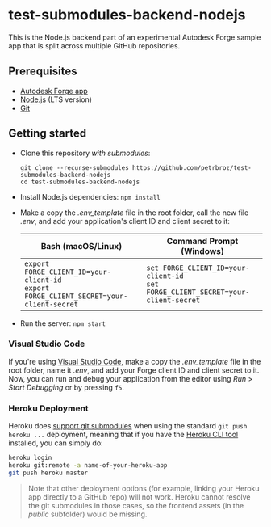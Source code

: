# test-submodules-backend-nodejs

This is the Node.js backend part of an experimental Autodesk Forge sample app
that is split across multiple GitHub repositories.

## Prerequisites

- [Autodesk Forge app](https://forge.autodesk.com/en/docs/oauth/v2/tutorials/create-app)
- [Node.js](https://nodejs.org) (LTS version)
- [Git](https://git-scm.com)

## Getting started

- Clone this repository _with submodules_:
    ```
    git clone --recurse-submodules https://github.com/petrbroz/test-submodules-backend-nodejs
    cd test-submodules-backend-nodejs
    ```

- Install Node.js dependencies: `npm install`

- Make a copy the _.env\_template_ file in the root folder, call the new file _.env_,
and add your application's client ID and client secret to it:

    | Bash (macOS/Linux) | Command Prompt (Windows) |
    |--------------------|--------------------------|
    |`export FORGE_CLIENT_ID=your-client-id`<br>`export FORGE_CLIENT_SECRET=your-client-secret`|`set FORGE_CLIENT_ID=your-client-id`<br>`set FORGE_CLIENT_SECRET=your-client-secret`|

- Run the server: `npm start`

### Visual Studio Code

If you're using [Visual Studio Code](https://code.visualstudio.com), make a copy the _.env\_template_ file
in the root folder, name it _.env_, and add your Forge client ID and client secret to it.
Now, you can run and debug your application from the editor using _Run_ > _Start Debugging_ or by pressing `f5`.

### Heroku Deployment

Heroku does [support git submodules](https://devcenter.heroku.com/articles/git-submodules)
when using the standard `git push heroku ...` deployment, meaning that if you have
the [Heroku CLI tool](https://devcenter.heroku.com/articles/heroku-cli) installed, you can simply do:

```bash
heroku login
heroku git:remote -a name-of-your-heroku-app
git push heroku master
```

> Note that other deployment options (for example, linking your Heroku app directly to a GitHub repo)
> will not work. Heroku cannot resolve the git submodules in those cases, so the frontend assets
> (in the _public_ subfolder) would be missing.

